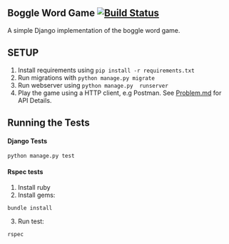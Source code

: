 ## Boggle Word Game   [![Build Status](https://travis-ci.org/HiiYL/boggle.svg?branch=master)](https://travis-ci.org/HiiYL/boggle)

A simple Django implementation of the boggle word game.

## SETUP

1. Install requirements using `pip install -r requirements.txt`
2. Run migrations with `python manage.py migrate`
3. Run webserver using `python manage.py  runserver`
4. Play the game using a HTTP client, e.g Postman. See [Problem.md](https://github.com/HiiYL/boggle/blob/master/PROBLEM.md) for API Details.

## Running the Tests

#### Django Tests
```
python manage.py test
```

#### Rspec tests
1. Install ruby
2. Install gems:

```
bundle install
```

3. Run test:

```
rspec
```
